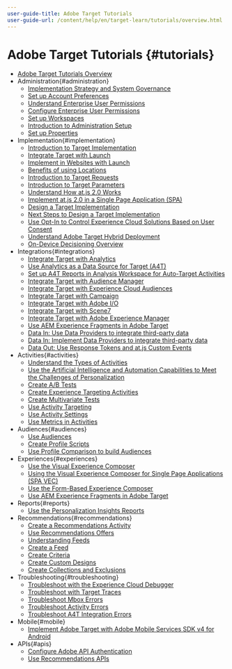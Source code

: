 ```yaml
---
user-guide-title: Adobe Target Tutorials
user-guide-url: /content/help/en/target-learn/tutorials/overview.html
---
```


# Adobe Target Tutorials {#tutorials}

+ [Adobe Target Tutorials Overview](../overview.md)
+ Administration{#administration}
  + [Implementation Strategy and System Governance](../dev101/1.1-implementation-strategy-sys-governance.md)
  + [Set up Account Preferences](../administration/set-up-account-preferences.md)
  + [Understand Enterprise User Permissions](../administration/understanding-enterprise-user-permissions.md)
  + [Configure Enterprise User Permissions](../dev101/1.2-configure-ent-user-permissions.md)
  + [Set up Workspaces](../administration/set-up-workspaces.md)
  + [Introduction to Administration Setup](../dev101/1.3-intro-to-admin-setup.md)
  + [Set up Properties](../administration/set-up-properties.md)
+ Implementation{#implementation}
  + [Introduction to Target Implementation](../dev101/2.1-intro-to-target-implementation.md)
  + [Integrate Target with Launch](../dev101/3.1-target-launch.md)
  + [Implement in Websites with Launch](https://experienceleague.adobe.com/docs/launch-learn/implementing-in-websites-with-launch/index.html?lang=en)
  + [Benefits of using Locations](../dev101/2.2-benefits-of-locations.md)
  + [Introduction to Target Requests](../dev101/2.3-intro-to-target-requests.md)
  + [Introduction to Target Parameters](../dev101/2.4-intro-to-target-params.md)
  + [Understand How at.js 2.0 Works](../implementation/understanding-how-atjs-20-works.md)
  + [Implement at.js 2.0 in a Single Page Application (SPA)](../implementation/implement-atjs-20-in-a-single-page-application.md)
  + [Design a Target Implementation](../dev101/2.5-design-target-implementation.md)
  + [Next Steps to Design a Target Implementation](../dev101/2.6-next-steps-design-target-implementation.md)
  + [Use Opt-In to Control Experience Cloud Solutions Based on User Consent](https://experienceleague.adobe.com/docs/id-service/using/implementation/opt-in-service/use-opt-in-to-control-experience-cloud-activities-based-on-user-consent.html?lang=en)
  + [Understand Adobe Target Hybrid Deployment](../implementation/hybrid-deployment.md)
  + [On-Device Decisioning Overview](../implementation/on-device-decisioning-overview.md)
+ Integrations{#integrations}
  + [Integrate Target with Analytics](../dev101/3.2-target-analytics.md)
  + [Use Analytics as a Data Source for Target (A4T)](../integrations/use-analytics-as-a-data-source-a4t.md)
  + [Set up A4T Reports in Analysis Workspace for Auto-Target Activities](../integrations/set-up-a4t-reports-in-analysis-workspace-for-auto-target-activities.md)
  + [Integrate Target with Audience Manager](../dev101/3.3-target-dmp.md)
  + [Integrate Target with Experience Cloud Audiences](../dev101/3.4-target-exc-audiences.md)
  + [Integrate Target with Campaign](../dev101/3.6-target-campaign.md)
  + [Integrate Target with Adobe I/O](../dev101/3.7-target-io.md)
  + [Integrate Target with Scene7](../dev101/3.8-target-scene7.md)
  + [Integrate Target with Adobe Experience Manager](../dev101/3.5-target-aem.md)
  + [Use AEM Experience Fragments in Adobe Target](https://helpx.adobe.com/experience-manager/kt/sites/using/experience-fragment-target-offer-feature-video-use.html)
  + [Data In: Use Data Providers to integrate third-party data](../integrations/use-data-providers-to-integrate-third-party-data.md)
  + [Data In: Implement Data Providers to integrate third-party data](../integrations/implement-data-providers-to-integrate-third-party-data.md)
  + [Data Out: Use Response Tokens and at.js Custom Events](../integrations/use-response-tokens-and-atjs-custom-events.md)
+ Activities{#activities}
  + [Understand the Types of Activities](../activities/understanding-the-types-of-activities.md)
  + [Use the Artificial Intelligence and Automation Capabilities to Meet the Challenges of Personalization](../activities/use-the-artificial-intelligence-and-automation-capabilities-to-meet-the-challenges-of-personalization.md)
  + [Create A/B Tests](../activities/create-ab-tests.md)
  + [Create Experience Targeting Activities](../activities/create-experience-targeting-activities.md)
  + [Create Multivariate Tests](../activities/create-multivariate-tests.md)
  + [Use Activity Targeting](../activities/use-activity-targeting.md)
  + [Use Activity Settings](../activities/use-activity-settings.md)
  + [Use Metrics in Activities](../activities/use-metrics-in-activities.md)
+ Audiences{#audiences}
  + [Use Audiences](../audiences/use-audiences.md)
  + [Create Profile Scripts](../audiences/create-profile-scripts.md)
  + [Use Profile Comparison to build Audiences](../audiences/use-profile-comparison-to-build-audiences.md)
+ Experiences{#experiences}
  + [Use the Visual Experience Composer](../experiences/use-the-visual-experience-composer.md)
  + [Using the Visual Experience Composer for Single Page Applications (SPA VEC)](../experiences/use-the-visual-experience-composer-for-single-page-applications.md)
  + [Use the Form-Based Experience Composer](../experiences/use-the-form-based-experience-composer.md)
  + [Use AEM Experience Fragments in Adobe Target](https://helpx.adobe.com/experience-manager/kt/sites/using/experience-fragment-target-offer-feature-video-use.html)
+ Reports{#reports}
  + [Use the Personalization Insights Reports](../reports/use-the-personalization-insights-reports.md)
+ Recommendations{#recommendations}
  + [Create a Recommendations Activity](../recommendations/create-a-recommendations-activity.md)
  + [Use Recommendations Offers](../recommendations/use-recommendations-offers.md)
  + [Understanding Feeds](../recommendations/understanding-feeds.md)
  + [Create a Feed](../recommendations/create-a-feed.md)
  + [Create Criteria](../recommendations/create-criteria.md)
  + [Create Custom Designs](../recommendations/create-custom-designs.md)
  + [Create Collections and Exclusions](../recommendations/create-collections-and-exclusions.md)
+ Troubleshooting{#troubleshooting}
  + [Troubleshoot with the Experience Cloud Debugger](../troubleshooting/troubleshoot-with-the-experience-cloud-debugger.md)
  + [Troubleshoot with Target Traces](../troubleshooting/troubleshoot-with-target-traces.md)
  + [Troubleshoot Mbox Errors](../dev101/4.1-troubleshoot-mbox-errors.md)
  + [Troubleshoot Activity Errors](../dev101/4.2-troubleshoot-activity-errors.md)
  + [Troubleshoot A4T Integration Errors](../dev101/4.3-troubleshoot-integration-errors.md)
+ Mobile{#mobile}
  + [Implement Adobe Target with Adobe Mobile Services SDK v4 for Android](../mobile-v4/overview.md)
+ APIs{#apis}
  + [Configure Adobe API Authentication](../apis/configure-io-target-integration.md)
  + [Use Recommendations APIs](https://experienceleague.adobe.com/docs/target-learn/recommendations-api-tutorial/recs-api-overview.html?lang=en)
